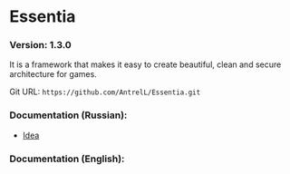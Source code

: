 # Essentia

### Version: **1.3.0**

It is a framework that makes it easy to create beautiful, clean and secure architecture for games.

Git URL: `https://github.com/AntrelL/Essentia.git`

### Documentation (Russian):

- [Idea](./Docs/Russian/Idea.md)

### Documentation (English):
